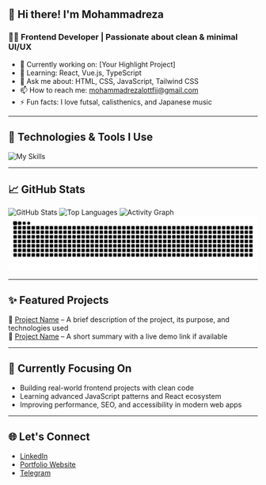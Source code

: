 ## 👋 Hi there! I'm Mohammadreza

### 👨‍💻 Frontend Developer | Passionate about clean & minimal UI/UX

- 🔭 Currently working on: [Your Highlight Project]
- 🌱 Learning: React, Vue.js, TypeScript
- 💬 Ask me about: HTML, CSS, JavaScript, Tailwind CSS
- 📫 How to reach me: [mohammadrezalottfii@gmail.com](mailto:mohammadrezalottfii@gmail.com)
- ⚡ Fun facts: I love futsal, calisthenics, and Japanese music

---

## 🧰 Technologies & Tools I Use
![My Skills](https://skillicons.dev/icons?i=html,css,js,react,vue,ts,tailwind,bootstrap,git,github,vscode)

---

## 📈 GitHub Stats
![GitHub Stats](https://github-readme-stats.vercel.app/api?username=mohammadrezalotfii&show_icons=true&theme=radical)
![Top Languages](https://github-readme-stats.vercel.app/api/top-langs/?username=mohammadrezalotfii&layout=compact&theme=radical)
![Activity Graph](https://github-readme-activity-graph.vercel.app/graph?username=mohammadrezalotfii&theme=react-dark)
![Snake Animation](https://raw.githubusercontent.com/mohammadrezalotfii/mohammadrezalotfii/output/github-contribution-grid-snake.svg)

---

## ✨ Featured Projects
🔹 [Project Name](#) – A brief description of the project, its purpose, and technologies used  
🔹 [Project Name](#) – A short summary with a live demo link if available  

---

## 🧠 Currently Focusing On
- Building real-world frontend projects with clean code
- Learning advanced JavaScript patterns and React ecosystem
- Improving performance, SEO, and accessibility in modern web apps

---

## 🌐 Let's Connect
- [LinkedIn](https://www.linkedin.com/in/mohammadreza-lottfi/)
- [Portfolio Website](#)
- [Telegram](#)
